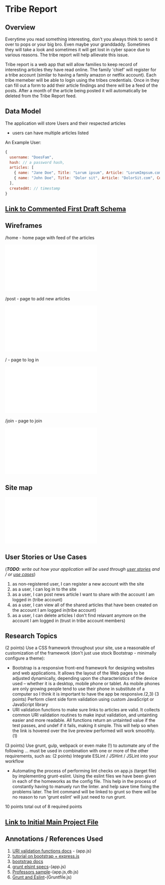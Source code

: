 
# Tribe Report

## Overview

Everytime you read something interesting, don't you always think to send it over to pops or your big bro. Even maybe your granddaddy. Sometimes they will take a look and sometimes it will get lost in cyber space due to various reasons. The tribe report will help allievate this issue.

Tribe report is a web app that will allow families to keep record of interesting articles they have read online. The family 'chief' will register for a tribe account (similar to having a family amazon or netflix account). Each tribe memeber will be able to login using the tribes credentials. Once in they can fill out a form to add their article findings and there will be a feed of the posts. After a month of the article being posted it will automatically be deleted from the Tribe Report feed.

## Data Model


The application will store Users and their respected articles 

* users can have multiple articles listed 

An Example User:

```javascript
{
  username: "DoesFam",
  hash: // a password hash,
  articles: [
    { name: "Jane Doe", Title: "Lorum ipsum", Article: "LorumImpsum.com", Comment:"Crazy world we live in"},
    { name: "John Doe", Title: "Dolor sit", Article: "DolorSit.com", Comment:"Go Mets!"},
  ],
  createdAt: // timestamp
}
```


## [Link to Commented First Draft Schema](db.js) 


## Wireframes

/home - home page with feed of the articles

![list create](documentation/homepage.pdf)

/post - page to add new articles

![list](documentation/postpage.pdf)

/ - page to log in

![list](documentation/loginpage.pdf)

/join - page to join

![list](documentation/joinpage.pdf)

## Site map

![list](documentation/sitemap.pdf)


## User Stories or Use Cases

(___TODO__: write out how your application will be used through [user stories](http://en.wikipedia.org/wiki/User_story#Format) and / or [use cases](https://www.mongodb.com/download-center?jmp=docs&_ga=1.47552679.1838903181.1489282706#previous)_)

1. as non-registered user, I can register a new account with the site
2. as a user, I can log in to the site
3. as a user, I can post  news article I want to share with the account I am logged in (tribe account)
4. as a user, I can view all of the shared articles that have been created on the account I am logged in(tribe account)
5. as a user, I can delete articles I don't find relavant anymore on the 
account I am logged in (trust in tribe account members)

## Research Topics

(2 points) Use a CSS framework throughout your site, use a reasonable of customization of the framework (don't just use stock Bootstrap - minimally configure a theme):
  * Bootstrap is a responsive front-end framework for designing websites and web applications. It allows the layout of the Web pages to be adjusted dynamically, depending upon the characteristics of the device used – whether it is a desktop, mobile phone or tablet. As mobile phones are only growing people tend to use their phone in substitute of a computer so I think it is important to have the app be responsive.(2,3)
(3 points) Perform client side form validation using custom JavaScript or JavaScript library
  * URI validation functions to make sure links to articles are valid. It collects common URI validation routines to make input validation, and untainting easier and more readable. All functions return an untainted value if the test passes, and undef if it fails, making it simple. This will help so when the link is hovered over the live preview performed will work smoothly.(1)

(3 points) Use grunt, gulp, webpack or even make (!) to automate any of the following … must be used in combination with one or more of the other requirements, such as:
  (2 points) Integrate ESLint / JSHint / JSLint into your workflow
  * Automating the process of performing lint checks on app.js (target file) by implementing grunt-eslint. Using the eslint files we have been given in each of the homeworks as the config file.
    This help in the process of constantly having to manuely run the linter. and help save time fixing the problems later. The lint command will be linked to grunt so there will be no reason to run 'grunt eslint' will just need to run grunt.


  
10 points total out of 8 required points 


## [Link to Initial Main Project File](app.js) 


## Annotations / References Used


1. [URI validation functions docs](https://www.npmjs.com/package/valid-url) - (app.js)
2. [tutorial on bootstrap + express.js](https://opensourceforu.com/2016/10/build-website-using-bootstrap-express-js/)
3. [bootstrap docs](https://www.npmjs.com/package/bootstrap )
4. [grunt elsint specs](https://github.com/sindresorhus/grunt-eslint)-(app.js)
5. [Professors sample](https://github.com/nyu-csci-ua-0480-008-spring-2017/final-project-example)-(app.js,db.js)
6. [Grunt and Eslint](https://www.hongkiat.com/blog/automate-workflow-with-grunt/)-(Gruntfile.js)